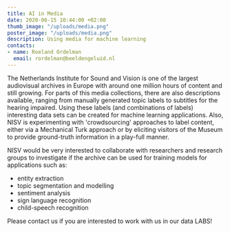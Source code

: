 ```yaml
---
title: AI in Media
date: 2020-06-15 10:44:00 +02:00
thumb_image: "/uploads/media.png"
poster_image: "/uploads/media.png"
description: Using media for machine learning
contacts:
- name: Roeland Ordelman
  email: rordelman@beeldengeluid.nl
---
```


The Netherlands Institute for Sound and Vision is one of the largest audiovisual archives in Europe with around one million hours of content and still growing. For parts of this media collections, there are also descriptions available, ranging from manually generated topic labels to subtitles for the hearing impaired. Using these labels (and combinations of labels) interesting data sets can be created for machine learning applications. Also, NISV is experimenting with 'crowdsourcing' approaches to label content, either via a Mechanical Turk approach or by eliciting visitors of the Museum to provide ground-truth information in a play-full manner. 

NISV would be very interested to collaborate with researchers and research groups to investigate if the archive can be used for training models for applications such as:
* entity extraction
* topic segmentation and modelling
* sentiment analysis
* sign language recognition
* child-speech recognition

Please contact us if you are interested to work with us in our data LABS!
